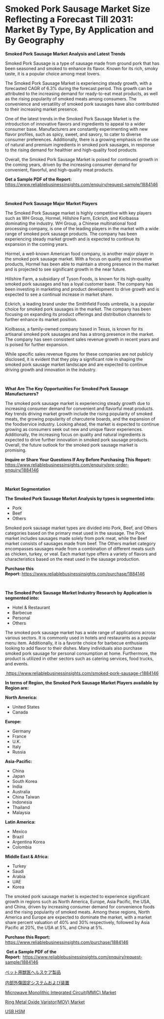 <p><h1>Smoked Pork Sausage Market Size Reflecting a Forecast Till 2031: Market By Type, By Application and By Geography</h1></p><p><strong>Smoked Pork Sausage Market Analysis and Latest Trends</strong></p>
<p><p>Smoked Pork Sausage is a type of sausage made from ground pork that has been seasoned and smoked to enhance its flavor. Known for its rich, smoky taste, it is a popular choice among meat lovers.</p><p>The Smoked Pork Sausage Market is experiencing steady growth, with a forecasted CAGR of 6.3% during the forecast period. This growth can be attributed to the increasing demand for ready-to-eat meat products, as well as the rising popularity of smoked meats among consumers. The convenience and versatility of smoked pork sausages have also contributed to their increasing market presence.</p><p>One of the latest trends in the Smoked Pork Sausage Market is the introduction of innovative flavors and ingredients to appeal to a wider consumer base. Manufacturers are constantly experimenting with new flavor profiles, such as spicy, sweet, and savory, to cater to diverse consumer preferences. Additionally, there is a growing emphasis on the use of natural and premium ingredients in smoked pork sausages, in response to the rising demand for healthier and high-quality food products.</p><p>Overall, the Smoked Pork Sausage Market is poised for continued growth in the coming years, driven by the increasing consumer demand for convenient, flavorful, and high-quality meat products.</p></p>
<p><strong>Get a Sample PDF of the Report:&nbsp;</strong> <a href="https://www.reliablebusinessinsights.com/enquiry/request-sample/1884146">https://www.reliablebusinessinsights.com/enquiry/request-sample/1884146</a></p>
<p>&nbsp;</p>
<p><strong>Smoked Pork Sausage Major Market Players</strong></p>
<p><p>The Smoked Pork Sausage market is highly competitive with key players such as WH Group, Hormel, Hillshire Farm, Eckrich, and Kiolbassa dominating the industry. WH Group, a Chinese multinational food processing company, is one of the leading players in the market with a wide range of smoked pork sausage products. The company has been experiencing steady market growth and is expected to continue its expansion in the coming years.</p><p>Hormel, a well-known American food company, is another major player in the smoked pork sausage market. With a focus on quality and innovative products, Hormel has been able to maintain a strong presence in the market and is projected to see significant growth in the near future.</p><p>Hillshire Farm, a subsidiary of Tyson Foods, is known for its high-quality smoked pork sausages and has a loyal customer base. The company has been investing in marketing and product development to drive growth and is expected to see a continual increase in market share.</p><p>Eckrich, a leading brand under the Smithfield Foods umbrella, is a popular choice for smoked pork sausages in the market. The company has been focusing on expanding its product offerings and distribution channels to further enhance its market position.</p><p>Kiolbassa, a family-owned company based in Texas, is known for its artisanal smoked pork sausages and has a strong presence in the market. The company has seen consistent sales revenue growth in recent years and is poised for further expansion.</p><p>While specific sales revenue figures for these companies are not publicly disclosed, it is evident that they play a significant role in shaping the smoked pork sausage market landscape and are expected to continue driving growth and innovation in the industry.</p></p>
<p>&nbsp;</p>
<p><strong>What Are The Key Opportunities For Smoked Pork Sausage Manufacturers?</strong></p>
<p><p>The smoked pork sausage market is experiencing steady growth due to increasing consumer demand for convenient and flavorful meat products. Key trends driving market growth include the rising popularity of smoked meats, the growing popularity of charcuterie boards, and the expansion of the foodservice industry. Looking ahead, the market is expected to continue growing as consumers seek out new and unique flavor experiences. Additionally, the increasing focus on quality and natural ingredients is expected to drive further innovation in smoked pork sausage products. Overall, the future outlook for the smoked pork sausage market is promising.</p></p>
<p><strong>Inquire or Share Your Questions If Any Before Purchasing This Report:</strong> <a href="https://www.reliablebusinessinsights.com/enquiry/pre-order-enquiry/1884146">https://www.reliablebusinessinsights.com/enquiry/pre-order-enquiry/1884146</a></p>
<p>&nbsp;</p>
<p><strong>Market Segmentation</strong></p>
<p><strong>The Smoked Pork Sausage Market Analysis by types is segmented into:</strong></p>
<p><ul><li>Pork</li><li>Beef</li><li>Others</li></ul></p>
<p><p>Smoked pork sausage market types are divided into Pork, Beef, and Others categories based on the primary meat used in the sausage. The Pork market includes sausages made solely from pork meat, while the Beef market consists of sausages made from beef. The Others market category encompasses sausages made from a combination of different meats such as chicken, turkey, or veal. Each market type offers a variety of flavors and characteristics based on the meat used in the sausage production.</p></p>
<p><strong>Purchase this Report:&nbsp;</strong><a href="https://www.reliablebusinessinsights.com/purchase/1884146">https://www.reliablebusinessinsights.com/purchase/1884146</a></p>
<p>&nbsp;</p>
<p><strong>The Smoked Pork Sausage Market Industry Research by Application is segmented into:</strong></p>
<p><ul><li>Hotel & Restaurant</li><li>Barbecue</li><li>Personal</li><li>Others</li></ul></p>
<p><p>The smoked pork sausage market has a wide range of applications across various sectors. It is commonly used in hotels and restaurants as a popular menu item. Additionally, it is a favorite choice for barbecue enthusiasts looking to add flavor to their dishes. Many individuals also purchase smoked pork sausage for personal consumption at home. Furthermore, the product is utilized in other sectors such as catering services, food trucks, and events.</p></p>
<p><a href="https://www.reliablebusinessinsights.com/smoked-pork-sausage-r1884146">&nbsp;https://www.reliablebusinessinsights.com/smoked-pork-sausage-r1884146</a></p>
<p><strong>In terms of Region, the Smoked Pork Sausage Market Players available by Region are:</strong></p>
<p>
    <p> <strong> North America: </strong>
        <ul>
            <li>United States</li>
            <li>Canada</li>
        </ul>
        </p> 
    <p> <strong> Europe: </strong>
        <ul>
            <li>Germany</li>
            <li>France</li>
            <li>U.K.</li>
            <li>Italy</li>
            <li>Russia</li>
        </ul>
        </p> 
    <p> <strong> Asia-Pacific: </strong>
        <ul>
            <li>China</li>
            <li>Japan</li>
            <li>South Korea</li>
            <li>India</li>
            <li>Australia</li>
            <li>China Taiwan</li>
            <li>Indonesia</li>
            <li>Thailand</li>
            <li>Malaysia</li>
        </ul>
        </p> 
    <p> <strong> Latin America: </strong>
        <ul>
            <li>Mexico</li>
            <li>Brazil</li>
            <li>Argentina Korea</li>
            <li>Colombia</li>
        </ul>
        </p> 
    <p> <strong> Middle East & Africa: </strong>
        <ul>
            <li>Turkey</li>
            <li>Saudi</li>
            <li>Arabia</li>
            <li>UAE</li>
            <li>Korea</li>
        </ul>
    </p>
    </p>
<p><p>The smoked pork sausage market is expected to experience significant growth in regions such as North America, Europe, Asia Pacific, the USA, and China, driven by increasing consumer demand for convenience foods and the rising popularity of smoked meats. Among these regions, North America and Europe are expected to dominate the market, with a market share percent valuation of 40% and 30% respectively, followed by Asia Pacific at 20%, the USA at 5%, and China at 5%.</p></p>
<p><strong>Purchase this Report: </strong><a href="https://www.reliablebusinessinsights.com/purchase/1884146">https://www.reliablebusinessinsights.com/purchase/1884146</a></p>
<p>&nbsp;<strong>Get a Sample PDF of the Report:&nbsp;&nbsp;</strong><a href="https://www.reliablebusinessinsights.com/enquiry/request-sample/1884146">https://www.reliablebusinessinsights.com/enquiry/request-sample/1884146</a></p>
<p><strong></strong></p>
<p><p><a href="https://github.com/Andrewones2023/Market-Research-Report-List-1/blob/main/3954407150490.md">ペット用獣医ヘルスケア製品</a></p><p><a href="https://github.com/hardee896/Market-Research-Report-List-1/blob/main/7964784150489.md">内部外傷固定システムおよび装置</a></p><p><a href="https://github.com/maesanjaya8/Market-Research-Report-List-1/blob/main/microwave-monolithic-integrated-circuitmmic-market.md">Microwave Monolithic Integrated Circuit(MMIC) Market</a></p><p><a href="https://github.com/sowravmitra0/Market-Research-Report-List-1/blob/main/ring-metal-oxide-varistormov-market.md">Ring Metal Oxide Varistor(MOV) Market</a></p><p><a href="https://github.com/HarrisonKitto2022/Market-Research-Report-List-1/blob/main/1511823160427.md">USB HSM</a></p></p>